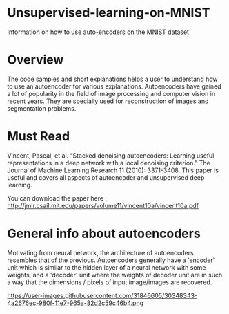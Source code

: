 # Unsupervised-learning-on-MNIST
Information on how to use auto-encoders on the MNIST dataset

# Overview
The code samples and short explanations helps a user to understand how to use an autoencoder for various explanations. Autoencoders have gained a lot of popularity in the field of image processing and computer vision in recent years. They are specially used for reconstruction of images and segmentation problems.

# Must Read
Vincent, Pascal, et al. “Stacked denoising autoencoders: Learning useful representations in a deep network with a local denoising criterion.” The Journal of Machine Learning Research 11 (2010): 3371-3408. This paper is useful and covers all aspects of autoencoder and unsupervised deep learning.

You can download the paper here : http://jmlr.csail.mit.edu/papers/volume11/vincent10a/vincent10a.pdf

# General info about autoencoders
Motivating from neural network, the architecture of autoencoders resembles that of the previous. Autoencoders generally have a 'encoder' unit which is similar to the hidden layer of a neural network with some weights, and a 'decoder' unit where the weights of decoder unit are in such a way that the dimensions / pixels of input image/images are recovered.

https://user-images.githubusercontent.com/31846605/30348343-4a2676ec-980f-11e7-965a-82d2c59c46b4.png
